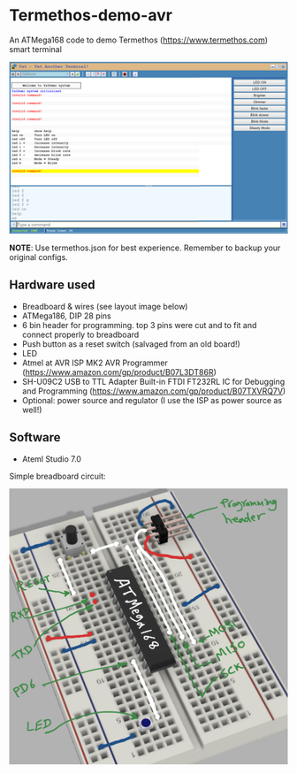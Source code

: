 # Termethos-demo-avr
An ATMega168 code to demo Termethos (https://www.termethos.com) smart terminal

![](termethosdemo.png)

**NOTE**: Use termethos.json for best experience. Remember to backup your original configs.

## Hardware used
 - Breadboard & wires (see layout image below)
 - ATMega186, DIP 28 pins
 - 6 bin header for programming. top 3 pins were cut and to fit and connect properly to breadboard
 - Push button as a reset switch (salvaged from an old board!)
 - LED
 - Atmel at AVR ISP MK2 AVR Programmer (https://www.amazon.com/gp/product/B07L3DT86R)
 - SH-U09C2 USB to TTL Adapter Built-in FTDI FT232RL IC for Debugging and Programming (https://www.amazon.com/gp/product/B07TXVRQ7V)
 - Optional: power source and regulator (I use the ISP as power source as well!)

## Software
- Ateml Studio 7.0

Simple breadboard circuit:


![](breadboard.jpg)